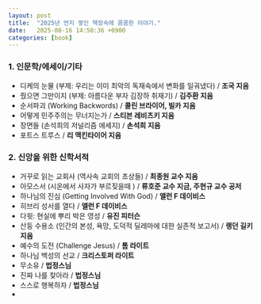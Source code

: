 ```yaml
---
layout: post
title:  "2025년 먼지 쌓인 책장속에 콤콤한 이야기."
date:   2025-08-16 14:50:36 +0900
categories: [book]
---
```

### 1. 인문학/에세이/기타

* 디케의 눈물 (부제: 우리는 이미 최악의 독재속에서 변화를 일궈냈다) / **조국 지음**
* 줬으면 그만이지 (부제: 아름다운 부자 김장하 취재기) / **김주환 지음** 
* 순서파괴 (Working Backwords) / **콜린 브라이어, 빌카 지음**
* 어떻게 민주주의는 무너지는가 / **스티븐 레비츠키 지음**
* 장면들 (손석희의 저널리즘 에세지) / **손석희 지음** 
* 포트스 트루스 / **리 맥킨타이어 지음** 

### 2. 신앙을 위한 신학서적 

* 거꾸로 읽는 교회사 (역사속 교회의 초상들) / **최종원 교수 지음** 
* 아모스서 (시온에서 사자가 부르짖을때 ) / **류호준 교수 지금, 주현규 교수 공저**
* 하나님의 진심 (Getting Involved With God) / **앨런 F 데이비스**
* 히브리 성서를 열다 / **엘런 F 데이비스** 
* 다윗: 현실에 뿌리 박은 영성 / **유진 피터슨**
* 산둥 수용소 (인간의 본성, 욕망, 도덕적 딜레마에 대한 실존적 보고서) / **랭던 길키 지음**
* 예수의 도전 (Challenge Jesus) / **톰 라이트**
* 하나님 백성의 선교 / **크리스토퍼 라이트** 
* 무소유 / **법정스님**
* 진짜 나를 찾아라 / **법정스님**
* 스스로 행복하자 / **법정스님**
* 

